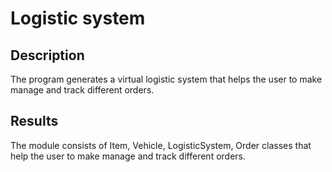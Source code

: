 # Logistic system

## Description

The program generates a virtual logistic system that
helps the user to make manage and track different orders.

## Results

The module consists of Item, Vehicle, LogisticSystem, Order
classes that help the user to make manage and track different orders.
